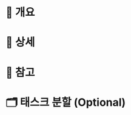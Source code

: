 # 📝 개요
<!--
이슈의 큰 요구사항, 작업 목적, 맥락 등을 간결히 기술합니다.
예) 신규 주문 API 추가, UI 리팩토링 등
-->

# 📌 상세
<!--
필요시 상세 스펙, acceptance criteria, 구현 조건 등을 기술합니다.
- [ ] 조건1
- [ ] 조건2
-->

# 🔗 참고
<!--
참고 이슈, PR, 외부 문서 링크 등을 기술합니다.
예) Split to: #123, #124
-->

# 🗂️ 태스크 분할 (Optional)
<!--
이슈를 Sub-task 형태로 분할하고 관리하려면 아래에 나열합니다.
- [ ] #123: 하위 작업 제목1
- [ ] #124: 하위 작업 제목2
-->